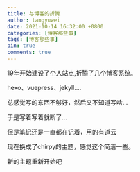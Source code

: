 ```yaml
---
title: 与博客的折腾
author: tangyuwei
date: 2021-10-14 16:32:00 +0800
categories: [博客那些事]
tags: [博客那些事]
pin: true
comments: true
---
```

19年开始建设了[个人站点](https://tangyuewei.com),折腾了几个博客系统。


hexo、vuepress、jekyll....


总感觉写的东西不够好，然后又不知道写啥...



于是写着写着就断了...


但是笔记还是一直都在记着，用的有道云


现在换成了chirpy的主题，感觉这个简洁一些。


新的主题重新开始吧



